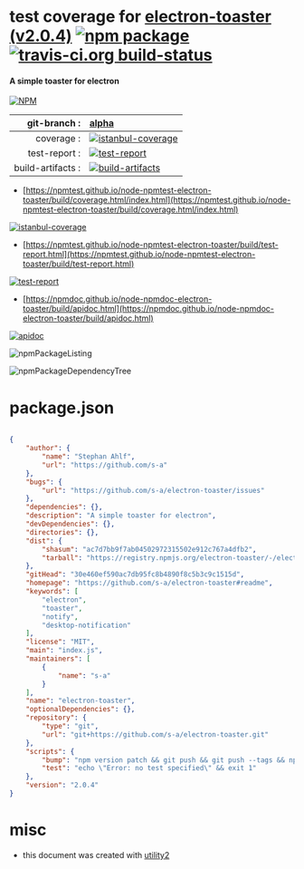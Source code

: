 # test coverage for  [electron-toaster (v2.0.4)](https://github.com/s-a/electron-toaster#readme)  [![npm package](https://img.shields.io/npm/v/npmtest-electron-toaster.svg?style=flat-square)](https://www.npmjs.org/package/npmtest-electron-toaster) [![travis-ci.org build-status](https://api.travis-ci.org/npmtest/node-npmtest-electron-toaster.svg)](https://travis-ci.org/npmtest/node-npmtest-electron-toaster)
#### A simple toaster for electron

[![NPM](https://nodei.co/npm/electron-toaster.png?downloads=true&downloadRank=true&stars=true)](https://www.npmjs.com/package/electron-toaster)

| git-branch : | [alpha](https://github.com/npmtest/node-npmtest-electron-toaster/tree/alpha)|
|--:|:--|
| coverage : | [![istanbul-coverage](https://npmtest.github.io/node-npmtest-electron-toaster/build/coverage.badge.svg)](https://npmtest.github.io/node-npmtest-electron-toaster/build/coverage.html/index.html)|
| test-report : | [![test-report](https://npmtest.github.io/node-npmtest-electron-toaster/build/test-report.badge.svg)](https://npmtest.github.io/node-npmtest-electron-toaster/build/test-report.html)|
| build-artifacts : | [![build-artifacts](https://npmtest.github.io/node-npmtest-electron-toaster/glyphicons_144_folder_open.png)](https://github.com/npmtest/node-npmtest-electron-toaster/tree/gh-pages/build)|

- [https://npmtest.github.io/node-npmtest-electron-toaster/build/coverage.html/index.html](https://npmtest.github.io/node-npmtest-electron-toaster/build/coverage.html/index.html)

[![istanbul-coverage](https://npmtest.github.io/node-npmtest-electron-toaster/build/screenCapture.buildCi.browser.%252Ftmp%252Fbuild%252Fcoverage.lib.html.png)](https://npmtest.github.io/node-npmtest-electron-toaster/build/coverage.html/index.html)

- [https://npmtest.github.io/node-npmtest-electron-toaster/build/test-report.html](https://npmtest.github.io/node-npmtest-electron-toaster/build/test-report.html)

[![test-report](https://npmtest.github.io/node-npmtest-electron-toaster/build/screenCapture.buildCi.browser.%252Ftmp%252Fbuild%252Ftest-report.html.png)](https://npmtest.github.io/node-npmtest-electron-toaster/build/test-report.html)

- [https://npmdoc.github.io/node-npmdoc-electron-toaster/build/apidoc.html](https://npmdoc.github.io/node-npmdoc-electron-toaster/build/apidoc.html)

[![apidoc](https://npmdoc.github.io/node-npmdoc-electron-toaster/build/screenCapture.buildCi.browser.%252Ftmp%252Fbuild%252Fapidoc.html.png)](https://npmdoc.github.io/node-npmdoc-electron-toaster/build/apidoc.html)

![npmPackageListing](https://npmtest.github.io/node-npmtest-electron-toaster/build/screenCapture.npmPackageListing.svg)

![npmPackageDependencyTree](https://npmtest.github.io/node-npmtest-electron-toaster/build/screenCapture.npmPackageDependencyTree.svg)



# package.json

```json

{
    "author": {
        "name": "Stephan Ahlf",
        "url": "https://github.com/s-a"
    },
    "bugs": {
        "url": "https://github.com/s-a/electron-toaster/issues"
    },
    "dependencies": {},
    "description": "A simple toaster for electron",
    "devDependencies": {},
    "directories": {},
    "dist": {
        "shasum": "ac7d7bb9f7ab04502972315502e912c767a4dfb2",
        "tarball": "https://registry.npmjs.org/electron-toaster/-/electron-toaster-2.0.4.tgz"
    },
    "gitHead": "30e460ef590ac7db95fc8b4890f8c5b3c9c1515d",
    "homepage": "https://github.com/s-a/electron-toaster#readme",
    "keywords": [
        "electron",
        "toaster",
        "notify",
        "desktop-notification"
    ],
    "license": "MIT",
    "main": "index.js",
    "maintainers": [
        {
            "name": "s-a"
        }
    ],
    "name": "electron-toaster",
    "optionalDependencies": {},
    "repository": {
        "type": "git",
        "url": "git+https://github.com/s-a/electron-toaster.git"
    },
    "scripts": {
        "bump": "npm version patch && git push && git push --tags && npm publish",
        "test": "echo \"Error: no test specified\" && exit 1"
    },
    "version": "2.0.4"
}
```



# misc
- this document was created with [utility2](https://github.com/kaizhu256/node-utility2)
